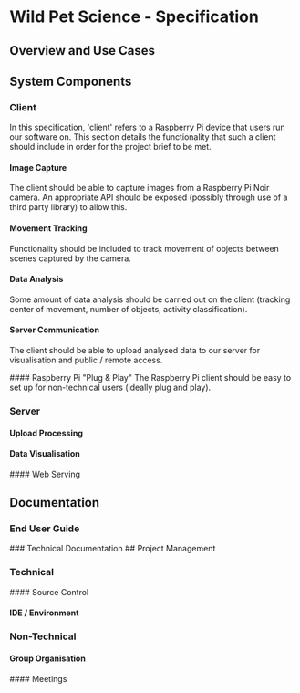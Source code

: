 # Wild Pet Science - Specification
## Overview and Use Cases
## System Components
### Client
In this specification, 'client' refers to a Raspberry Pi device that users run our software on. This section details the functionality that such a client should include in order for the project brief to be met.

#### Image Capture
The client should be able to capture images from a Raspberry Pi Noir camera. An appropriate API should be exposed (possibly through use of a third party library) to allow this.

#### Movement Tracking
Functionality should be included to track movement of objects between scenes captured by the camera.

#### Data Analysis
Some amount of data analysis should be carried out on the client (tracking center of movement, number of objects, activity classification).

#### Server Communication
The client should be able to upload analysed data to our server for visualisation and public / remote access.

#### Raspberry Pi "Plug & Play"
The Raspberry Pi client should be easy to set up for non-technical users (ideally plug and play).

### Server
#### Upload Processing
#### Data Visualisation
#### Web Serving
## Documentation
### End User Guide
### Technical Documentation
## Project Management
### Technical
#### Source Control
#### IDE / Environment
### Non-Technical
#### Group Organisation
#### Meetings
